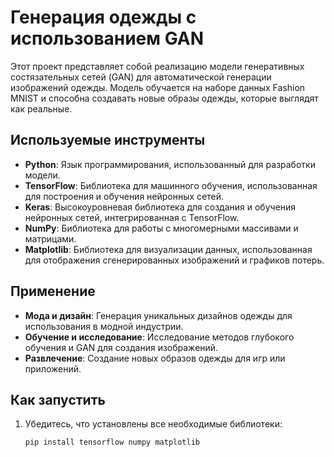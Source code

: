 # Генерация одежды с использованием GAN

Этот проект представляет собой реализацию модели генеративных состязательных сетей (GAN) для автоматической генерации изображений одежды. Модель обучается на наборе данных Fashion MNIST и способна создавать новые образы одежды, которые выглядят как реальные.

## Используемые инструменты

- **Python**: Язык программирования, использованный для разработки модели.
- **TensorFlow**: Библиотека для машинного обучения, использованная для построения и обучения нейронных сетей.
- **Keras**: Высокоуровневая библиотека для создания и обучения нейронных сетей, интегрированная с TensorFlow.
- **NumPy**: Библиотека для работы с многомерными массивами и матрицами.
- **Matplotlib**: Библиотека для визуализации данных, использованная для отображения сгенерированных изображений и графиков потерь.

## Применение

- **Мода и дизайн**: Генерация уникальных дизайнов одежды для использования в модной индустрии.
- **Обучение и исследование**: Исследование методов глубокого обучения и GAN для создания изображений.
- **Развлечение**: Создание новых образов одежды для игр или приложений.

## Как запустить

1. Убедитесь, что установлены все необходимые библиотеки:
   ```bash
   pip install tensorflow numpy matplotlib
